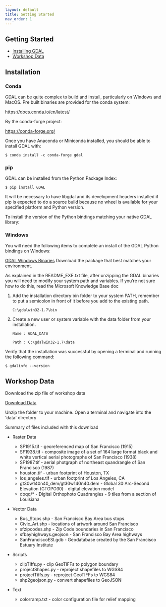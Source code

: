 ```yaml
---
layout: default
title: Getting Started
nav_order: 1
---
```


## Getting Started

* [Installing GDAL](#installing-gdal)
* [Workshop Data](#workshop-data)


## Installation

### Conda

GDAL can be quite complex to build and install, particularly on Windows and MacOS. Pre built binaries are provided for the conda system:

https://docs.conda.io/en/latest/

By the conda-forge project:

https://conda-forge.org/

Once you have Anaconda or Miniconda installed, you should be able to install GDAL with:

```$ conda install -c conda-forge gdal```


### pip

GDAL can be installed from the Python Package Index:

```$ pip install GDAL```

It will be necessary to have libgdal and its development headers installed if pip is expected to do a source build because no wheel is available for your specified platform and Python version.

To install the version of the Python bindings matching your native GDAL library:

### Windows

You will need the following items to complete an install of the GDAL Python bindings on Windows:

[GDAL Windows Binaries](https://www.gisinternals.com) Download the package that best matches your environment.

As explained in the README_EXE.txt file, after unzipping the GDAL binaries you will need to modify your system path and variables. If you’re not sure how to do this, read the Microsoft Knowledge Base doc

1. Add the installation directory bin folder to your system PATH, remember to put a semicolon in front of it before you add to the existing path.
    
    ```C:\gdalwin32-1.7\bin```
    
2. Create a new user or system variable with the data folder from your installation.

    ```Name : GDAL_DATA```
    
    ```Path : C:\gdalwin32-1.7\data```
    
 Verify that the installation was successful by opening a terminal and running the following command:
 
```
$ gdalinfo --version
```
    
## Workshop Data

Download the zip file of workshop data

[Download Data](https://drive.google.com/file/d/1R7IymHj5XLfTy61WvEvkEpgNjCBxGAIv/view?usp=sharing)

Unzip the folder to your machine. Open a terminal and navigate into the 'data' directory

Summary of files included with this download

* Raster Data
  - SF1915.tif - georeferenced map of San Francisco (1915)
  - SF1938.tif - composite image of a set of 164 large format black and white vertical aerial photographs of San Francisco (1938)
  - SF1987.tif - aerial photgraph of northeast quandrangle of San Francisco (1987)
  - houston.tif - urban footprint of Houston, TX
  - los_angeles.tif - urban footprint of Los Angeles, CA
  - gt30w140n40_dem/gt30w140n40.dem - Global 30 Arc-Second Elevation (GTOPO30) - digital elevation model 
  - doqq/* - Digital Orthophoto Quadrangles - 9 tiles from a section of Louisiana

* Vector Data
  - Bus_Stops.shp - San Francisco Bay Area bus stops
  - Civic_Art.shp - locations of artwork around San Francisco
  - sfzipcodes.shp - Zip Code boundaries in San Francisco
  - sfbayhighways.geojson - San Francisco Bay Area highways
  - SanFranciscoESI.gdb - Geodatabase created by the San Francisco Estuary Institute 

* Scripts
  - clipTiffs.py - clip GeoTIFFs to polygon boundary
  - projectShapes.py - reproject shapefiles to WGS84
  - projectTiffs.py - reproject GeoTIFFs to WGS84
  - shp2geojson.py - convert shapefiles to GeoJSON

* Text
  - colorramp.txt - color configuration file for relief mapping
